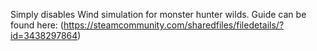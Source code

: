 Simply disables Wind simulation for monster hunter wilds.
Guide can be found here: (https://steamcommunity.com/sharedfiles/filedetails/?id=3438297864)

